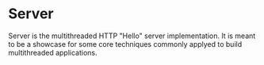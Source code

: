 # Server

Server is the multithreaded HTTP "Hello" server implementation. It is meant 
to be a showcase for some core techniques commonly applyed to build 
multithreaded applications.
